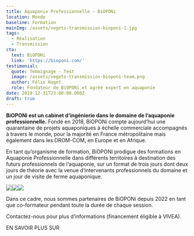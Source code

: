 ```yaml
---
title: Aquaponie Professionnelle – BiOPONi
location: Monde
baseline: Formation
mainImg: /assets/vegeto-transmission-bioponi-1.jpg
tags:
  - Réalisation
  - Transmission
cta:
  text: BiOPONi
  link: 'https://bioponi.com/'
testimonial:
  quote: Témoignage - Test
  image: /assets/vegeto-transmission-bioponi-team.png
  author: Félix Haget
  role: Fondateur de BiOPONi et agréé expert en aquaponie
date: 2019-12-31T23:00:00.000Z
draft: true
---
```


**BiOPONi est un cabinet d’ingénierie dans le domaine de l’aquaponie professionnelle.** Fondé en 2018, BiOPONi compte aujourd’hui une quarantaine de projets aquaponiques à échelle commerciale accompagnés à travers le monde, pour la majorité en France métropolitaine mais également dans les DROM-COM, en Europe et en Afrique.

En tant qu’organisme de formation, BiOPONi prodigue des formations en Aquaponie Professionnelle dans différents territoires à destination des futurs professionnels de l‘aquaponie, sur un format de trois jours dont deux jours de théorie avec la venue d‘intervenants professionnels du domaine et un jour de visite de ferme aquaponique.

![](/assets/vegeto-transmission-bioponi-2.jpg)![](/assets/vegeto-transmission-bioponi-3.jpg)![](/assets/vegeto-transmission-bioponi-4.jpg)

Dans ce cadre, nous sommes partenaires de BiOPONi depuis 2022 en tant que co-formateur pendant toute la durée de chaque session. 

Contactez-nous pour plus d‘informations (financement éligible à VIVEA).

EN SAVOIR PLUS SUR
